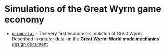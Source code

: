 # Simulations of the Great Wyrm game economy

- [`primordial`](./primordial/) - The very first economic simulation of Great Wyrm. Described in greater
detail in the
[**Great Wyrm: World mode mechanics** design document](https://docs.google.com/document/d/1Qt8qQySghspPtIegsiqO_YHNhOBja6x-gG2casLng80/edit?usp=sharing)
